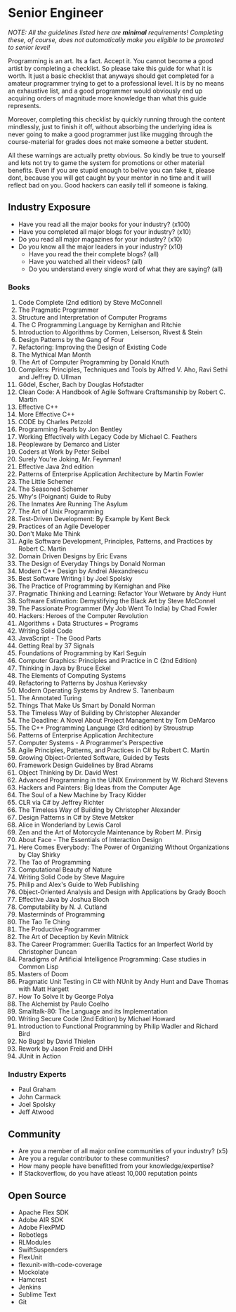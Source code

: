 # Senior Engineer
*NOTE: All the guidelines listed here are __minimal__ requirements! Completing these, of course, does not automatically make you eligible to be promoted to senior level!*

Programming is an art. Its a fact. Accept it. You cannot become a good artist by completing a checklist. So please take this guide for what it is worth. It just a basic checklist that anyways  should get completed for a amateur programmer trying to get to a professional level. It is by no means an exhaustive list, and a good programmer would obviously end up acquiring orders of magnitude more knowledge than what this guide represents.

Moreover, completing this checklist by quickly running through the content mindlessly, just to finish it off, without absorbing the underlying idea is never going to make a good programmer just like mugging through the course-material for grades does not make someone a better student.

All these warnings are actually pretty obvious. So kindly be true to yourself and lets not try to game the system for promotions or other material benefits. Even if you are stupid enough to belive you can fake it, please dont, because you will get caught by your mentor in no time and it will reflect bad on you. Good hackers can easily tell if someone is faking. 

## Industry Exposure

- Have you read all the major books for your industry? (x100)
- Have you completed all major blogs for your industry? (x10)
- Do you read all major magazines for your industry? (x10)
- Do you know all the major leaders in your industry? (x10)
    - Have you read the their complete blogs? (all)
    - Have you watched all their videos? (all)
    - Do you understand every single word of what they are saying? (all)

### Books

1. Code Complete (2nd edition) by Steve McConnell
1. The Pragmatic Programmer
1. Structure and Interpretation of Computer Programs
1. The C Programming Language by Kernighan and Ritchie
1. Introduction to Algorithms by Cormen, Leiserson, Rivest & Stein
1. Design Patterns by the Gang of Four
1. Refactoring: Improving the Design of Existing Code
1. The Mythical Man Month
1. The Art of Computer Programming by Donald Knuth
1. Compilers: Principles, Techniques and Tools by Alfred V. Aho, Ravi Sethi and Jeffrey D. Ullman
1. Gödel, Escher, Bach by Douglas Hofstadter
1. Clean Code: A Handbook of Agile Software Craftsmanship by Robert C. Martin
1. Effective C++
1. More Effective C++
1. CODE by Charles Petzold
1. Programming Pearls by Jon Bentley
1. Working Effectively with Legacy Code by Michael C. Feathers
1. Peopleware by Demarco and Lister
1. Coders at Work by Peter Seibel
1. Surely You're Joking, Mr. Feynman!
1. Effective Java 2nd edition
1. Patterns of Enterprise Application Architecture by Martin Fowler
1. The Little Schemer
1. The Seasoned Schemer
1. Why's (Poignant) Guide to Ruby
1. The Inmates Are Running The Asylum
1. The Art of Unix Programming
1. Test-Driven Development: By Example by Kent Beck
1. Practices of an Agile Developer
1. Don't Make Me Think
1. Agile Software Development, Principles, Patterns, and Practices by Robert C. Martin
1. Domain Driven Designs by Eric Evans
1. The Design of Everyday Things by Donald Norman
1. Modern C++ Design by Andrei Alexandrescu
1. Best Software Writing I by Joel Spolsky
1. The Practice of Programming by Kernighan and Pike
1. Pragmatic Thinking and Learning: Refactor Your Wetware by Andy Hunt
1. Software Estimation: Demystifying the Black Art by Steve McConnel
1. The Passionate Programmer (My Job Went To India) by Chad Fowler
1. Hackers: Heroes of the Computer Revolution
1. Algorithms + Data Structures = Programs
1. Writing Solid Code
1. JavaScript - The Good Parts
1. Getting Real by 37 Signals
1. Foundations of Programming by Karl Seguin
1. Computer Graphics: Principles and Practice in C (2nd Edition)
1. Thinking in Java by Bruce Eckel
1. The Elements of Computing Systems
1. Refactoring to Patterns by Joshua Kerievsky
1. Modern Operating Systems by Andrew S. Tanenbaum
1. The Annotated Turing
1. Things That Make Us Smart by Donald Norman
1. The Timeless Way of Building by Christopher Alexander
1. The Deadline: A Novel About Project Management by Tom DeMarco
1. The C++ Programming Language (3rd edition) by Stroustrup
1. Patterns of Enterprise Application Architecture
1. Computer Systems - A Programmer's Perspective
1. Agile Principles, Patterns, and Practices in C# by Robert C. Martin
1. Growing Object-Oriented Software, Guided by Tests
1. Framework Design Guidelines by Brad Abrams
1. Object Thinking by Dr. David West
1. Advanced Programming in the UNIX Environment by W. Richard Stevens
1. Hackers and Painters: Big Ideas from the Computer Age
1. The Soul of a New Machine by Tracy Kidder
1. CLR via C# by Jeffrey Richter
1. The Timeless Way of Building by Christopher Alexander
1. Design Patterns in C# by Steve Metsker
1. Alice in Wonderland by Lewis Carol
1. Zen and the Art of Motorcycle Maintenance by Robert M. Pirsig
1. About Face - The Essentials of Interaction Design
1. Here Comes Everybody: The Power of Organizing Without Organizations by Clay Shirky
1. The Tao of Programming
1. Computational Beauty of Nature
1. Writing Solid Code by Steve Maguire
1. Philip and Alex's Guide to Web Publishing
1. Object-Oriented Analysis and Design with Applications by Grady Booch
1. Effective Java by Joshua Bloch
1. Computability by N. J. Cutland
1. Masterminds of Programming
1. The Tao Te Ching
1. The Productive Programmer
1. The Art of Deception by Kevin Mitnick
1. The Career Programmer: Guerilla Tactics for an Imperfect World by Christopher Duncan
1. Paradigms of Artificial Intelligence Programming: Case studies in Common Lisp
1. Masters of Doom
1. Pragmatic Unit Testing in C# with NUnit by Andy Hunt and Dave Thomas with Matt Hargett
1. How To Solve It by George Polya
1. The Alchemist by Paulo Coelho
1. Smalltalk-80: The Language and its Implementation
1. Writing Secure Code (2nd Edition) by Michael Howard
1. Introduction to Functional Programming by Philip Wadler and Richard Bird
1. No Bugs! by David Thielen
1. Rework by Jason Freid and DHH
1. JUnit in Action

### Industry Experts

- Paul Graham
- John Carmack
- Joel Spolsky
- Jeff Atwood

## Community

- Are you a member of all major online communities of your industry? (x5)
- Are you a regular contributor to these communities?
- How many people have benefitted from your knowledge/expertise?
- If Stackoverflow, do you have atleast 10,000 reputation points

## Open Source

- Apache Flex SDK
- Adobe AIR SDK
- Adobe FlexPMD
- Robotlegs
- RLModules
- SwiftSuspenders
- FlexUnit
- flexunit-with-code-coverage
- Mockolate
- Hamcrest
- Jenkins
- Sublime Text
- Git
